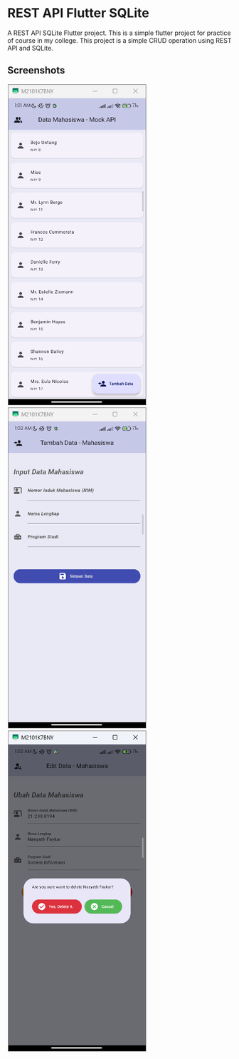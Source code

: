 # REST API Flutter SQLite

A REST API SQLite Flutter project. This is a simple flutter project for practice of course in my college. This project is a simple CRUD operation using REST API and SQLite.

## Screenshots

![Home Page](screenshots/home.png)
![Add Page](screenshots/add.png)
![Edit Page](screenshots/edit.png)